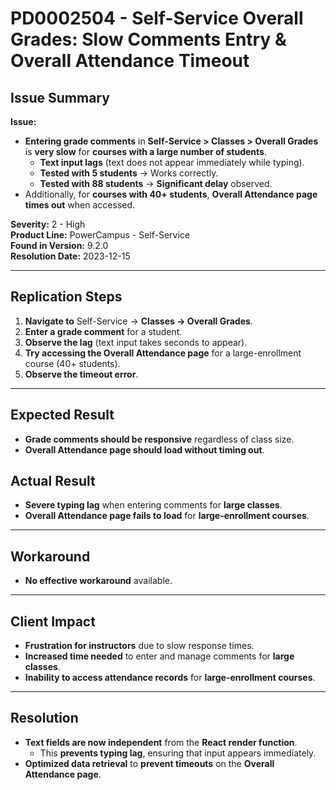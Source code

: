 # PD0002504 - Self-Service Overall Grades: Slow Comments Entry & Overall Attendance Timeout

## Issue Summary
**Issue:**  
- **Entering grade comments** in **Self-Service > Classes > Overall Grades** is **very slow** for **courses with a large number of students**.
  - **Text input lags** (text does not appear immediately while typing).
  - **Tested with 5 students** → Works correctly.
  - **Tested with 88 students** → **Significant delay** observed.
- Additionally, for **courses with 40+ students**, **Overall Attendance page times out** when accessed.

**Severity:** 2 - High  
**Product Line:** PowerCampus - Self-Service  
**Found in Version:** 9.2.0  
**Resolution Date:** 2023-12-15  

---

## Replication Steps
1. **Navigate to** Self-Service → **Classes → Overall Grades**.
2. **Enter a grade comment** for a student.
3. **Observe the lag** (text input takes seconds to appear).
4. **Try accessing the Overall Attendance page** for a large-enrollment course (40+ students).
5. **Observe the timeout error**.

---

## Expected Result
- **Grade comments should be responsive** regardless of class size.
- **Overall Attendance page should load without timing out**.

## Actual Result
- **Severe typing lag** when entering comments for **large classes**.
- **Overall Attendance page fails to load** for **large-enrollment courses**.

---

## Workaround
- **No effective workaround** available.

---

## Client Impact
- **Frustration for instructors** due to slow response times.
- **Increased time needed** to enter and manage comments for **large classes**.
- **Inability to access attendance records** for **large-enrollment courses**.

---

## Resolution
- **Text fields are now independent** from the **React render function**.
  - This **prevents typing lag**, ensuring that input appears immediately.
- **Optimized data retrieval** to **prevent timeouts** on the **Overall Attendance page**.
